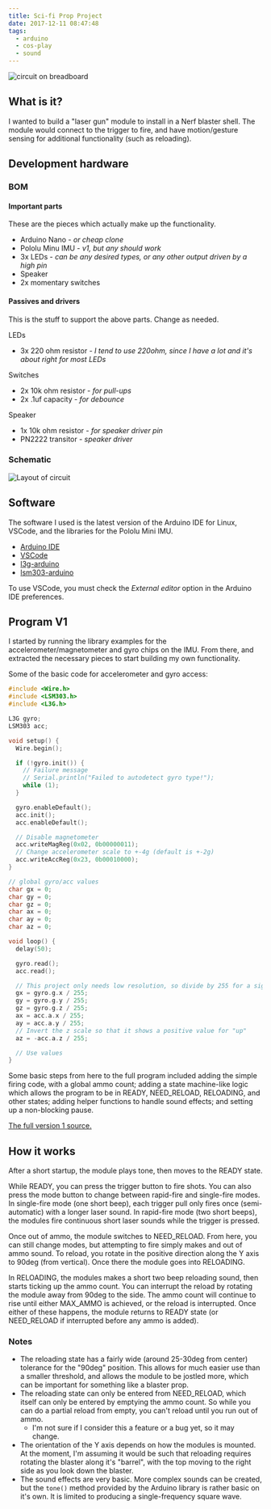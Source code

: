 ```yaml
---
title: Sci-fi Prop Project
date: 2017-12-11 08:47:48
tags:
  - arduino
  - cos-play
  - sound
---
```


![circuit on breadboard](/assets/sci-fi-prop-project/real-board-vertical.jpg)

## What is it?
I wanted to build a "laser gun" module to install in a Nerf blaster shell. The module would connect to the trigger to fire, and have motion/gesture sensing for additional functionality (such as reloading).

## Development hardware
### BOM
#### Important parts

These are the pieces which actually make up the functionality.

- Arduino Nano - *or cheap clone*
- Pololu Minu IMU - *v1, but any should work*
- 3x LEDs - *can be any desired types, or any other output driven by a high pin*
- Speaker
- 2x momentary switches

#### Passives and drivers

This is the stuff to support the above parts. Change as needed.

LEDs
- 3x 220 ohm resistor - *I tend to use 220ohm, since I have a lot and it's about right for most LEDs*

Switches
- 2x 10k ohm resistor - *for pull-ups*
- 2x .1uf capacity - *for debounce*

Speaker
- 1x 10k ohm resistor - *for speaker driver pin*
- PN2222 transitor - *speaker driver*

### Schematic

![Layout of circuit](/assets/sci-fi-prop-project/schemeit-project.png)

## Software

The software I used is the latest version of the Arduino IDE for Linux, VSCode, and the libraries for the Pololu Mini IMU.

- [Arduino IDE](https://www.arduino.cc/en/Main/Software)
- [VSCode](https://code.visualstudio.com/)
- [l3g-arduino](https://github.com/pololu/l3g-arduino)
- [lsm303-arduino](https://github.com/pololu/lsm303-arduino)

To use VSCode, you must check the *External editor* option in the Arduino IDE preferences.

## Program V1

I started by running the library examples for the accelerometer/magnetometer and gyro chips on the IMU. From there, and extracted the necessary pieces to start building my own functionality.

Some of the basic code for accelerometer and gyro access:

```c++
#include <Wire.h>
#include <LSM303.h>
#include <L3G.h>

L3G gyro;
LSM303 acc;

void setup() {
  Wire.begin();

  if (!gyro.init()) {
    // Failure message
    // Serial.println("Failed to autodetect gyro type!");
    while (1);
  }

  gyro.enableDefault();
  acc.init();
  acc.enableDefault();

  // Disable magnetometer
  acc.writeMagReg(0x02, 0b00000011);
  // Change accelerometer scale to +-4g (default is +-2g)
  acc.writeAccReg(0x23, 0b00010000);
}

// global gyro/acc values
char gx = 0;
char gy = 0;
char gz = 0;
char ax = 0;
char ay = 0;
char az = 0;

void loop() {
  delay(50);

  gyro.read();
  acc.read();

  // This project only needs low resolution, so divide by 255 for a signed 8bit value
  gx = gyro.g.x / 255;
  gy = gyro.g.y / 255;
  gz = gyro.g.z / 255;
  ax = acc.a.x / 255;
  ay = acc.a.y / 255;
  // Invert the z scale so that it shows a positive value for "up"
  az = -acc.a.z / 255;

  // Use values
}
```

Some basic steps from here to the full program included adding the simple firing code, with a global ammo count; adding a state machine-like logic which allows the program to be in READY, NEED_RELOAD, RELOADING, and other states; adding helper functions to handle sound effects; and setting up a non-blocking pause.

[The full version 1 source.](https://gist.github.com/samsch/1174d95057e0ee701ebe1a534c929fd6)

## How it works

After a short startup, the module plays tone, then moves to the READY state.

While READY, you can press the trigger button to fire shots. You can also press the mode button to change between rapid-fire and single-fire modes. In single-fire mode (one short beep), each trigger pull only fires once (semi-automatic) with a longer laser sound. In rapid-fire mode (two short beeps), the modules fire continuous short laser sounds while the trigger is pressed.

Once out of ammo, the module switches to NEED_RELOAD. From here, you can still change modes, but attempting to fire simply makes and out of ammo sound. To reload, you rotate in the positive direction along the Y axis to 90deg (from vertical). Once there the module goes into RELOADING.

In RELOADING, the modules makes a short two beep reloading sound, then starts ticking up the ammo count. You can interrupt the reload by rotating the module away from 90deg to the side. The ammo count will continue to rise until either MAX\_AMMO is achieved, or the reload is interrupted. Once either of these happens, the module returns to READY state (or NEED\_RELOAD if interrupted before any ammo is added).

### Notes

- The reloading state has a fairly wide (around 25-30deg from center) tolerance for the "90deg" position. This allows for much easier use than a smaller threshold, and allows the module to be jostled more, which can be important for something like a blaster prop.
- The reloading state can only be entered from NEED_RELOAD, which itself can only be entered by emptying the ammo count. So while you can do a partial reload from empty, you can't reload until you run out of ammo.
  - I'm not sure if I consider this a feature or a bug yet, so it may change.
- The orientation of the Y axis depends on how the modules is mounted. At the moment, I'm assuming it would be such that reloading requires rotating the blaster along it's "barrel", with the top moving to the right side as you look down the blaster.
- The sound effects are very basic. More complex sounds can be created, but the `tone()` method provided by the Arduino library is rather basic on it's own. It is limited to producing a single-frequency square wave.